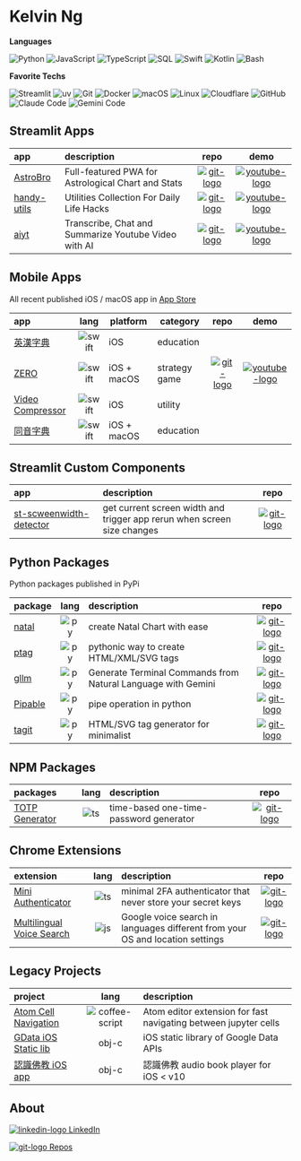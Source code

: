 # Kelvin Ng

**Languages**

![Python](https://img.shields.io/badge/-Python-333?&logo=Python)
![JavaScript](https://img.shields.io/badge/-JavaScript-333?&logo=JavaScript)
![TypeScript](https://img.shields.io/badge/-TypeScript-333?&logo=TypeScript)
![SQL](https://img.shields.io/badge/-SQL-333?&logo=PostgreSQL)
![Swift](https://img.shields.io/badge/-Swift-333?&logo=Swift)
![Kotlin](https://img.shields.io/badge/-Kotlin-333?&logo=Kotlin)
![Bash](https://img.shields.io/badge/-Bash-333?&logo=GNU-Bash)

**Favorite Techs**

![Streamlit](https://img.shields.io/badge/-Streamlit-333?&logo=Streamlit)
![uv](https://img.shields.io/badge/-uv-333?&logo=uv)
![Git](https://img.shields.io/badge/-Git-333?&logo=Git)
![Docker](https://img.shields.io/badge/-Docker-333?&logo=Docker)
![macOS](https://img.shields.io/badge/-macOS-333?&logo=apple)
![Linux](https://img.shields.io/badge/-Linux-333?&logo=Linux)
![Cloudflare](https://img.shields.io/badge/-Cloudflare-333?&logo=Cloudflare)
![GitHub](https://img.shields.io/badge/-GitHub-333?&logo=GitHub)
![Claude Code](https://img.shields.io/badge/-Claude_Code-333?&logo=Claude)
![Gemini Code](https://img.shields.io/badge/-Gemini-333?&logo=googleGemini)

## Streamlit Apps

| app          | description                                           |            repo             | demo |
|:------------ |:----------------------------------------------------- |:---------------------------:| :---: |
| [AstroBro]   | Full-featured PWA for Astrological Chart and Stats    | [![git-logo]][astrobro-git] | [![youtube-logo]][astrobro-demo] |
| [handy-utils]| Utilities Collection For Daily Life Hacks             |  [![git-logo]][handy-utils-repo]  | [![youtube-logo]][handy-utils-demo] |
| [aiyt]       | Transcribe, Chat and Summarize Youtube Video with AI  |  [![git-logo]][aiyt-git]  | [![youtube-logo]][aiyt-demo] |

## Mobile Apps

All recent published iOS / macOS app in [App Store]

| app                |   lang   | platform    | category      |           repo           | demo |
|:------------------ |:--------:| ----------- | ------------- |:------------------------:| :---: |
| [英漢字典]         | ![swift] | iOS         | education     |                          |  |
| [ZERO]             | ![swift] | iOS + macOS | strategy game | [![git-logo]][zero-game] | [![youtube-logo]][zero-demo] |
| [Video Compressor] | ![swift] | iOS         | utility       |                          |  |
| [同音字典]         | ![swift] | iOS + macOS | education     |                          |  |

## Streamlit Custom Components

| app                        | description                                                             |             repo             |
|:-------------------------- |:----------------------------------------------------------------------- |:----------------------------:|
| [st-scweenwidth-detector]  | get current screen width and trigger app rerun when screen size changes | [![git-logo]][st-screen-git] |

## Python Packages

Python packages published in PyPi

| package       | lang  | description                                                                                       |              repo              |
| :------------ | :---: | :------------------------------------------------------------------------------------------------ | :----------------------------: |
| [natal]       | ![py] | create Natal Chart with ease                                                                      |    [![git-logo]][natal-git]    |
| [ptag]        | ![py] | pythonic way to create HTML/XML/SVG tags                                                          |    [![git-logo]][ptag-git]     |
| [gllm]        | ![py] | Generate Terminal Commands from Natural Language with Gemini |    [![git-logo]][gllm-git]     |
| [Pipable]     | ![py] | pipe operation in python                                                                          |   [![git-logo]][pipable-git]   |
| [tagit]       | ![py] | HTML/SVG tag generator for minimalist                                                             |    [![git-logo]][tagit-git]    |

## NPM Packages

| packages         | lang  | description                            |           repo           |
| :--------------- | :---: | :------------------------------------- | :----------------------: |
| [TOTP Generator] | ![ts] | time-based one-time-password generator | [![git-logo]][totp-auth] |

## Chrome Extensions

| extension                   | lang  | description                                                                   |                     repo                      |
| :-------------------------- | :---: | :---------------------------------------------------------------------------- | :-------------------------------------------: |
| [Mini Authenticator]        | ![ts] | minimal 2FA authenticator that never store your secret keys                   |           [![git-logo]][mini-auth]            |
| [Multilingual Voice Search] | ![js] | Google voice search in languages different from your OS and location settings |        [![git-logo]][voice-search-crx]        |

## Legacy Projects

| project                           |       lang       | description                                                     |
| :-------------------------------- | :--------------: | :-------------------------------------------------------------- |
| [Atom Cell Navigation]            | ![coffee-script] | Atom editor extension for fast navigating between jupyter cells |
| [GData iOS Static lib]            |      obj-c       | iOS static library of Google Data APIs                          |
| [認識佛教 iOS app][buddhism-objc] |      obj-c       | 認識佛教 audio book player for iOS < v10                        |

## About

[![linkedin-logo] LinkedIn][linkedin]

[![git-logo] Repos][github]

[aiyt-git]: https://github.com/hoishing/aiyt
[aiyt]: https://pypi.org/project/aiyt/
[aiyt-demo]: https://www.youtube.com/watch?v=RMkSsaQzM64
[App Store]: https://apps.apple.com/hk/developer/fbm/id371152397
[astrobro-demo]: https://www.youtube.com/watch?v=EiYYA4mysoQ
[astrobro-git]: https://github.com/hoishing/astrobro
[AstroBro]: https://hoishing.github.io/astrobro
[Atom Cell Navigation]: https://github.com/hoishing/cell-navigation
[buddhism-objc]: https://github.com/hoishing/buddhism-objc
[coffee-script]: https://api.iconify.design/cib/coffeescript.svg?color=%235999FF&width=20
[GData iOS Static lib]: https://github.com/hoishing/GData-iOS-Static-Library-1.12
[git-logo]: https://api.iconify.design/bi/github.svg?color=%236FD886&width=20
[github]: https://github.com/hoishing
[gllm-git]: https://github.com/hoishing/gllm
[gllm]: https://pypi.org/project/gllm-cli
[handy-utils-demo]: https://www.youtube.com/playlist?list=PLArY4Nwd1hQsTqHXmCYyeZmcp9xTapv8J
[handy-utils-repo]: https://github.com/hoishing/handy-utils
[handy-utils]: https://handy.kng2.cc
[js]: https://api.iconify.design/logos/javascript.svg?width=20
[linkedin-logo]: https://api.iconify.design/devicon/linkedin.svg?width=20
[linkedin]: https://www.linkedin.com/in/hoishing
[Mini Authenticator]: https://chrome.google.com/webstore/detail/mini-authenticator/nmhjblhloefhbhgbfkdgdpjabaocnhha
[mini-auth]: https://github.com/hoishing/mini-authenticator
[Multilingual Voice Search]: https://chrome.google.com/webstore/detail/multilingual-voice-search/ecfkiahgkikgihfhkmpggilephnaaidm
[natal-git]: https://github.com/hoishing/natal
[natal]: https://pypi.org/project/natal
[pipable-git]: https://github.com/hoishing/pipable
[pipable]: https://pypi.org/project/pipable
[ptag-git]: https://github.com/hoishing/ptag
[ptag]: https://pypi.org/project/ptag
[py]: https://api.iconify.design/logos/python.svg?width=20
[st-screen-git]: https://github.com/hoishing/st-screenwidth-detector
[st-scweenwidth-detector]: https://pypi.org/project/st-screenwidth-detector/
[swift]: https://api.iconify.design/logos/swift.svg?width=20
[tagit-git]: https://github.com/hoishing/tagit
[tagit]: https://pypi.org/project/tagit
[TOTP Generator]: https://www.npmjs.com/package/totp-auth
[totp-auth]: https://github.com/hoishing/totp-auth
[ts]: https://api.iconify.design/logos/typescript-icon.svg?width=20
[Video Compressor]: https://apps.apple.com/hk/app/video-compressor/id482465886
[voice-search-crx]: https://github.com/hoishing/multilingual-voice-search
[youtube-logo]: https://api.iconify.design/bi:youtube.svg?color=%23ff4242&width=20
[zero-game]: https://github.com/hoishing/zero-game
[ZERO]: https://apps.apple.com/hk/app/zero-tbs/id1399856976
[zero-demo]: https://www.youtube.com/watch?v=w9o-ijtwV38
[同音字典]: https://apps.apple.com/hk/app/%E5%90%8C%E9%9F%B3%E5%AD%97%E5%85%B8/id956045098
[英漢字典]: https://apps.apple.com/hk/app/%E8%8B%B1%E6%BC%A2%E5%AD%97%E5%85%B8-ec-dict/id371152394
